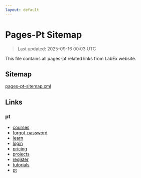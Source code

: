 ```yaml
---
layout: default
---
```


# Pages-Pt Sitemap

> Last updated: 2025-09-16 00:03 UTC

This file contains all pages-pt related links from LabEx website.

## Sitemap

[pages-pt-sitemap.xml](https://labex.io/pages-pt-sitemap.xml)

## Links


### pt

- [courses](https://labex.io/pt/courses)
- [forgot-password](https://labex.io/pt/forgot-password)
- [learn](https://labex.io/pt/learn)
- [login](https://labex.io/pt/login)
- [pricing](https://labex.io/pt/pricing)
- [projects](https://labex.io/pt/projects)
- [register](https://labex.io/pt/register)
- [tutorials](https://labex.io/pt/tutorials)
- [pt](https://labex.io/pt)
